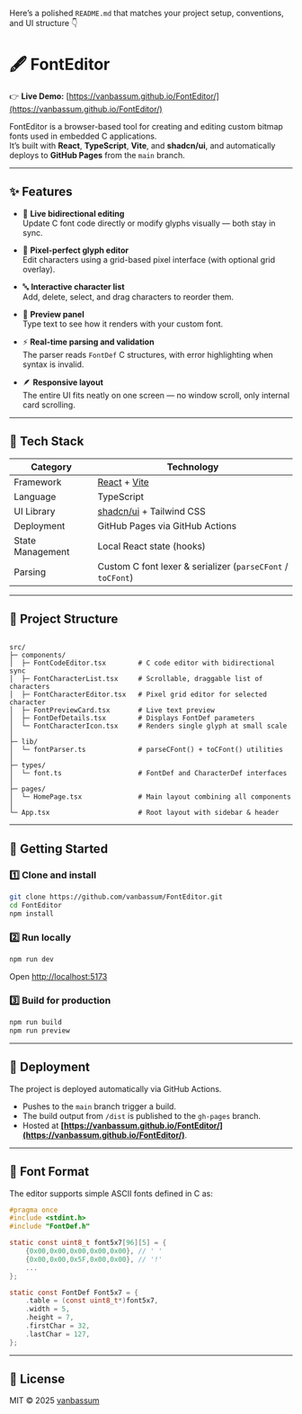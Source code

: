 Here’s a polished `README.md` that matches your project setup, conventions, and UI structure 👇
# 🖋️ FontEditor

👉 **Live Demo:** [https://vanbassum.github.io/FontEditor/](https://vanbassum.github.io/FontEditor/)

FontEditor is a browser-based tool for creating and editing custom bitmap fonts used in embedded C applications.  
It’s built with **React**, **TypeScript**, **Vite**, and **shadcn/ui**, and automatically deploys to **GitHub Pages** from the `main` branch.

---

## ✨ Features

- 🧠 **Live bidirectional editing**  
  Update C font code directly or modify glyphs visually — both stay in sync.

- 🎨 **Pixel-perfect glyph editor**  
  Edit characters using a grid-based pixel interface (with optional grid overlay).

- 🔤 **Interactive character list**  
  Add, delete, select, and drag characters to reorder them.

- 🧩 **Preview panel**  
  Type text to see how it renders with your custom font.

- ⚡ **Real-time parsing and validation**  
  The parser reads `FontDef` C structures, with error highlighting when syntax is invalid.

- 🪶 **Responsive layout**  
  The entire UI fits neatly on one screen — no window scroll, only internal card scrolling.

---

## 🧱 Tech Stack

| Category | Technology |
|-----------|-------------|
| Framework | [React](https://react.dev/) + [Vite](https://vitejs.dev/) |
| Language | TypeScript |
| UI Library | [shadcn/ui](https://ui.shadcn.com/) + Tailwind CSS |
| Deployment | GitHub Pages via GitHub Actions |
| State Management | Local React state (hooks) |
| Parsing | Custom C font lexer & serializer (`parseCFont` / `toCFont`) |

---

## 🧰 Project Structure

```

src/
├─ components/
│  ├─ FontCodeEditor.tsx        # C code editor with bidirectional sync
│  ├─ FontCharacterList.tsx     # Scrollable, draggable list of characters
│  ├─ FontCharacterEditor.tsx   # Pixel grid editor for selected character
│  ├─ FontPreviewCard.tsx       # Live text preview
│  ├─ FontDefDetails.tsx        # Displays FontDef parameters
│  └─ FontCharacterIcon.tsx     # Renders single glyph at small scale
│
├─ lib/
│  └─ fontParser.ts             # parseCFont() + toCFont() utilities
│
├─ types/
│  └─ font.ts                   # FontDef and CharacterDef interfaces
│
├─ pages/
│  └─ HomePage.tsx              # Main layout combining all components
│
└─ App.tsx                      # Root layout with sidebar & header

```

---

## 🚀 Getting Started

### 1️⃣ Clone and install

```bash
git clone https://github.com/vanbassum/FontEditor.git
cd FontEditor
npm install
````

### 2️⃣ Run locally

```bash
npm run dev
```

Open [http://localhost:5173](http://localhost:5173)

### 3️⃣ Build for production

```bash
npm run build
npm run preview
```

---

## 🔧 Deployment

The project is deployed automatically via GitHub Actions.

* Pushes to the `main` branch trigger a build.
* The build output from `/dist` is published to the `gh-pages` branch.
* Hosted at **[https://vanbassum.github.io/FontEditor/](https://vanbassum.github.io/FontEditor/)**.

---

## 🧩 Font Format

The editor supports simple ASCII fonts defined in C as:

```c
#pragma once
#include <stdint.h>
#include "FontDef.h"

static const uint8_t font5x7[96][5] = {
    {0x00,0x00,0x00,0x00,0x00}, // ' '
    {0x00,0x00,0x5F,0x00,0x00}, // '!'
    ...
};

static const FontDef Font5x7 = {
    .table = (const uint8_t*)font5x7,
    .width = 5,
    .height = 7,
    .firstChar = 32,
    .lastChar = 127,
};
```

---

## 📜 License

MIT © 2025 [vanbassum](https://github.com/vanbassum)
